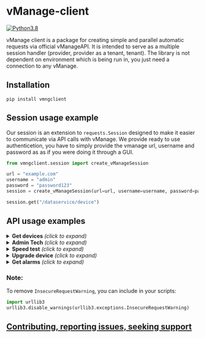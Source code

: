 # vManage-client
[![Python3.8](https://img.shields.io/static/v1?label=Python&logo=Python&color=3776AB&message=3.8)](https://www.python.org/)

vManage client is a package for creating simple and parallel automatic requests via official vManageAPI. It is intended to serve as a multiple session handler (provider, provider as a tenant, tenant). The library is not dependent on environment which is being run in, you just need a connection to any vManage.

## Installation
```console
pip install vmngclient
```

## Session usage example
Our session is an extension to `requests.Session` designed to make it easier to communicate via API calls with vManage. We provide ready to use authenticetion, you have to simply provide the vmanage url, username and password as as if you were doing it through a GUI. 
```python
from vmngclient.session import create_vManageSession

url = "example.com"
username = "admin"
password = "password123"
session = create_vManageSession(url=url, username=username, password=password)

session.get("/dataservice/device")
```

## API usage examples

<details>
    <summary> <b>Get devices</b> <i>(click to expand)</i></summary>

```python
devices = session.api.devices.get()
```

</details>

<details>
    <summary> <b>Admin Tech</b> <i>(click to expand)</i></summary>

```Python
admin_tech_file = session.api.admin_tech.generate("172.16.255.11")
admintech.download(admin_tech_file)
admintech.delete(admin_tech_file)
```
</details>

<details>
    <summary> <b>Speed test</b> <i>(click to expand)</i></summary>

```python
devices = session.api.devices.get()
speedtest = session.api.speedtest.speedtest(devices[0], devices[1])
```

</details>

<details>
    <summary> <b>Upgrade device</b> <i>(click to expand)</i></summary>

```python
# Prepare devices list
devices = [device for device in DevicesAPI(session).devices
            if device .personality == Personality.VSMART]
software_image = "viptela-20.7.2-x86_64.tar.gz"

# Upgrade
devices_payload = DeviceVersions(session, DeviceCategory.CONTROLLERS.)get_devices_current_version(devices)
software_action = SoftwareActionAPI(session, DeviceCategory.VEDGES)
software_action_id = software_action.upgrade_software(devices_payload,
    InstallSpecHelper.CEDGE.value, reboot = False, sync = True, software_image=software_image)

# Check action status
wait_for_completed(session, software_action_id, 3000)
```

</details>

<details>
    <summary> <b>Get alarms</b> <i>(click to expand)</i></summary>

```python
alarms = session.api.alarms.get()
```

</details>

### Note:
To remove `InsecureRequestWarning`, you can include in your scripts:
```Python
import urllib3
urllib3.disable_warnings(urllib3.exceptions.InsecureRequestWarning)
```

## [Contributing, reporting issues, seeking support](https://github.com/CiscoDevNet/vManage-client/blob/main/CONTRIBUTING.md)
